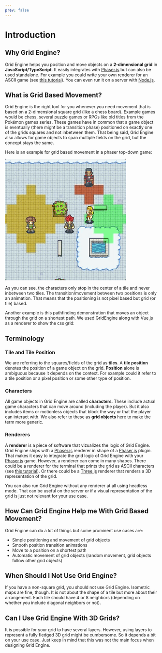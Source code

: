 ```yaml
---
prev: false
---
```


<script setup>
import Pathfinding from '../../components/Pathfinding.vue';
import { data as pathfindingMapData} from '../../map.data.js'
</script>

# Introduction

## Why Grid Engine?

Grid Engine helps you position and move objects on a **2-dimensional grid** in **JavaScript/TypeScript**.
It easily integrates with [Phaser.js](https://phaser.io/) but can also be used standalone. For example you could write your own renderer for an ASCII game (see [this tutorial](/p/ascii-renderer/index.html)). You can even run it on a server with [Node.js](https://nodejs.org/).

## What is **Grid Based Movement**?

Grid Engine is the right tool for you whenever you need movement that is based on a 2-dimensional square grid (like a chess board). Example games would be chess, several puzzle games or RPGs like old titles from the Pokémon games series. These games have in common that a game object is eventually (there might be a transition phase) positioned on exactly one of the grids squares and not inbetween them. That being said, Grid Engine also allows for game objects to span multiple fields on the grid, but the concept stays the same.

Here is an example for grid based movement in a phaser top-down game:

<img
    src="https://github.com/Annoraaq/grid-engine/raw/master/images/radius-movement-demo.gif"
    width="400"
    style="image-rendering: pixelated; display: inline"
  />

As you can see, the characters only stop in the center of a tile and never inbetween two tiles. The transition/movement between two positions is only an animation. That means that the positioning is not pixel based but grid (or tile) based.

Another example is this pathfinding demonstration that moves an object through the grid on a shortest path. We used GridEngine along with Vue.js as a renderer to show the css grid:

<Pathfinding :tileSize="10" :map="pathfindingMapData" :loop="true"/>

## Terminology

### Tile and Tile Position

We are referring to the squares/fields of the grid as **tiles**. A **tile position** denotes the position of a game object on the grid. **Position** alone is ambiguous because it depends on the context. For example could it refer to a tile position or a pixel position or some other type of position.

### Characters

All game objects in Grid Engine are called **characters**. These include actual game characters that can move around (including the player). But it also includes items or motionless objects that block the way or that the player can interact with. We also refer to these as **grid objects** here to make the term more generic.

### Renderers

A **renderer** is a piece of software that vizualizes the logic of Grid Engine. Grid Engine ships with a [Phaser.js](https://phaser.io/) renderer in shape of a [Phaser.js](https://phaser.io/) plugin.
That makes it easy to integrate the grid logic of Grid Engine with your [Phaser.js](https://phaser.io/) game. However, a renderer can come in many shapes. There could be a renderer for the terminal that prints the grid as ASCII characters (see [this tutorial](/p/ascii-renderer/index.html)). Or there could be a [Three.js](https://threejs.org/) renderer that renders a 3D representation of the grid.

You can also run Grid Engine without any renderer at all using headless mode. That can be useful on the server or if a visual representation of the grid is just not relevant for your use case.

## How Can Grid Engine Help me With Grid Based Movement?

Grid Engine can do a lot of things but some prominent use cases are:

- Simple positioning and movement of grid objects
- Smooth position transition animations
- Move to a position on a shortest path
- Automatic movement of grid objects (random movement, grid objects follow other grid objects)

## When Should I Not Use Grid Engine?

If you have a non-square grid, you should not use Grid Engine. Isometric maps are fine, though. It is not about the shape of a tile but more about their arrangement. Each tile should have 4 or 8 neighbors (depending on whether you include diagonal neighbors or not).

## Can I Use Grid Engine With 3D Grids?

It is possible for your grid to have several layers. However, using layers to represent a fully fledged 3D grid might be cumbersome. So it depends a bit on your use case. Just keep in mind that this was not the main focus when designing Grid Engine.
